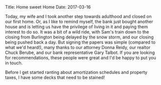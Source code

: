 Title: Home sweet Home
Date: 2017-03-16

Today, my wife and I took another step towards adulthood and closed on our first home.
Or, as I like to remind myself, the bank just bought another house and is letting us have the privilege of living in it and paying them interest to do so.
It was a bit of a wild ride, with Sam's train down to the closing from Burlington being delayed by the snow storm, and our closing being pushed back a day.
But signing the papers was simple (compared to what we'd heard!), many thanks to our attorney Donna Reidy, our realtor Chuck Berube, and our bank representative Gary Talbot.
If you are looking for recommendations, these people were great and I'd be happy to put you in touch.

Before I get started ranting about amortization schedules and property taxes, I have some decks that need to be stained!
